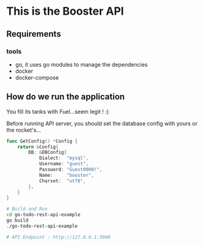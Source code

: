 # This is the Booster API

## Requirements

### tools

- go, it uses go modules to manage the dependencies
- docker
- docker-compose

## How do we run the application

You fill its tanks with Fuel...seem legit ! :)

Before running API server, you should set the database config with yours or the rocket's...
```go
func GetConfig() *Config {
	return &Config{
		DB: &DBConfig{
			Dialect:  "mysql",
			Username: "guest",
			Password: "Guest0000!",
			Name:     "booster",
			Charset:  "utf8",
		},
	}
}
```

```bash
# Build and Run
cd go-todo-rest-api-example
go build
./go-todo-rest-api-example

# API Endpoint : http://127.0.0.1:3000
```
